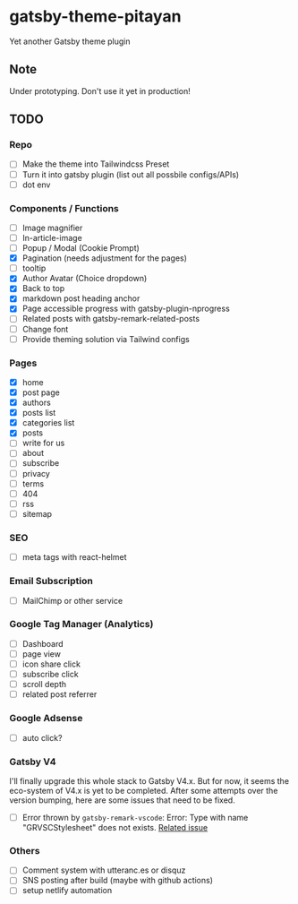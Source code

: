 # gatsby-theme-pitayan

Yet another Gatsby theme plugin

## Note

Under prototyping. Don't use it yet in production!

## TODO

### Repo

- [ ] Make the theme into Tailwindcss Preset
- [ ] Turn it into gatsby plugin (list out all possbile configs/APIs)
- [ ] dot env

### Components / Functions

- [ ] Image magnifier
- [ ] In-article-image
- [ ] Popup / Modal (Cookie Prompt)
- [x] Pagination (needs adjustment for the pages)
- [ ] tooltip
- [x] Author Avatar (Choice dropdown)
- [x] Back to top
- [x] markdown post heading anchor
- [x] Page accessible progress with gatsby-plugin-nprogress
- [ ] Related posts with gatsby-remark-related-posts
- [ ] Change font
- [ ] Provide theming solution via Tailwind configs

### Pages

- [x] home
- [x] post page
- [x] authors
- [x] posts list
- [x] categories list
- [x] posts
- [ ] write for us
- [ ] about
- [ ] subscribe
- [ ] privacy
- [ ] terms
- [ ] 404
- [ ] rss
- [ ] sitemap

### SEO

- [ ] meta tags with react-helmet

### Email Subscription

- [ ] MailChimp or other service

### Google Tag Manager (Analytics)

- [ ] Dashboard
- [ ] page view
- [ ] icon share click
- [ ] subscribe click
- [ ] scroll depth
- [ ] related post referrer

### Google Adsense

- [ ] auto click?

### Gatsby V4

I'll finally upgrade this whole stack to Gatsby V4.x. But for now, it seems the eco-system of V4.x is yet to be completed.
After some attempts over the version bumping, here are some issues that need to be fixed.

- [ ] Error thrown by `gatsby-remark-vscode`: Error: Type with name "GRVSCStylesheet" does not exists. [Related issue](https://github.com/andrewbranch/gatsby-remark-vscode/issues/174)

### Others

- [ ] Comment system with utteranc.es or disquz
- [ ] SNS posting after build (maybe with github actions)
- [ ] setup netlify automation
